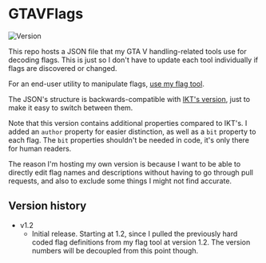 # GTAVFlags
![Version](https://img.shields.io/badge/Version-1.2-green.svg)

This repo hosts a JSON file that my GTA V handling-related tools use for decoding flags. This is just so I don't have to update each tool individually if flags are discovered or changed.

For an end-user utility to manipulate flags, [use my flag tool](https://github.com/adam10603/GTA5VehicleFlagTool).

The JSON's structure is backwards-compatible with [IKT's version](https://github.com/E66666666/GTAVHandlingInfo), just to make it easy to switch between them.

Note that this version contains additional properties compared to IKT's. I added an `author` property for easier distinction, as well as a `bit` property to each flag. The `bit` properties shouldn't be needed in code, it's only there for human readers.

The reason I'm hosting my own version is because I want to be able to directly edit flag names and descriptions without having to go through pull requests, and also to exclude some things I might not find accurate.

## Version history

* v1.2
  * Initial release. Starting at 1.2, since I pulled the previously hard coded flag definitions from my flag tool at version 1.2. The version numbers will be decoupled from this point though.